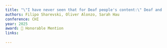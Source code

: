 ```yaml
---
title: "\"I have never seen that for Deaf people's content:\" Deaf and Hard-of-Hearing User Experiences with Misinformation, Moderation, and Debunking on Social Media in the US"
authors: Filipo Sharevski, Oliver Alonzo, Sarah Hau
conference: CHI
year: 2025
award: 🏅 Honorable Mention 
links:
   
---
```

